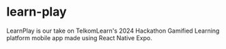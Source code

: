 # learn-play
LearnPlay is our take on TelkomLearn's 2024 Hackathon Gamified Learning platform mobile app made using React Native Expo.
